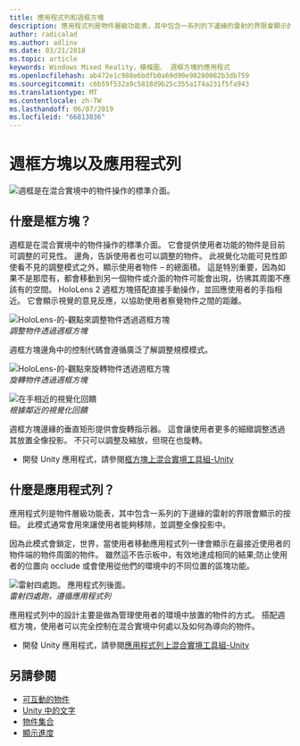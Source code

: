 ```yaml
---
title: 應用程式列和週框方塊
description: 應用程式列是物件層級功能表，其中包含一系列的下邊緣的雷射的界限會顯示的按鈕。
author: radicalad
ms.author: adlinv
ms.date: 03/21/2018
ms.topic: article
keywords: Windows Mixed Reality，橫條圖、 週框方塊的應用程式
ms.openlocfilehash: ab472e1c988e6bdfb0a69d90e90280082b3db759
ms.sourcegitcommit: c6b59f532a9c5818d9b25c355a174a231f5fa943
ms.translationtype: MT
ms.contentlocale: zh-TW
ms.lasthandoff: 06/07/2019
ms.locfileid: "66813836"
---
```

# <a name="bounding-box-and-app-bar"></a>週框方塊以及應用程式列
![週框是在混合實境中的物件操作的標準介面。](images/640px-boundingbox-hero.jpg)<br>

## <a name="what-is-the-bounding-box"></a>什麼是框方塊？

週框是在混合實境中的物件操作的標準介面。 它會提供使用者功能的物件是目前可調整的可見性。 邊角，告訴使用者也可以調整的物件。 此視覺化功能可見性即使看不見的調整模式之外，顯示使用者物件 – 的總面積。 這是特別重要，因為如果不是那麼有，都會移動到另一個物件或介面的物件可能會出現，彷彿其周圍不應該有的空間。 HoloLens 2 週框方塊搭配直接手動操作，並回應使用者的手指相近。 它會顯示視覺的意見反應，以協助使用者察覺物件之間的距離。 

![HoloLens-的-觀點來調整物件透過週框方塊](images/HoloLens2_BoundingBox.gif)<br>
*調整物件透過週框方塊*

週框方塊邊角中的控制代碼會遵循廣泛了解調整規模模式。 

![HoloLens-的-觀點來旋轉物件透過週框方塊](images/HoloLens2_BoundingBox_Rotate.gif)<br>
*旋轉物件透過週框方塊*


![在手相近的視覺化回饋](images/HoloLens2_Proximity.gif)<br>
*根據鄰近的視覺化回饋*

週框方塊邊緣的垂直矩形提供會旋轉指示器。 這會讓使用者更多的細緻調整透過其放置全像投影。 不只可以調整及縮放，但現在也旋轉。

* 開發 Unity 應用程式，請參閱[框方塊上混合實境工具組-Unity](https://microsoft.github.io/MixedRealityToolkit-Unity/Documentation/README_BoundingBox.html)



## <a name="what-is-the-app-bar"></a>什麼是應用程式列？

應用程式列是物件層級功能表，其中包含一系列的下邊緣的雷射的界限會顯示的按鈕。 此模式通常會用來讓使用者能夠移除，並調整全像投影中。

因為此模式會鎖定，世界，當使用者移動應用程式列一律會顯示在最接近使用者的物件端的物件周圍的物件。 雖然這不告示板中，有效地達成相同的結果;防止使用者的位置向 occlude 或會使用從他們的環境中的不同位置的區塊功能。

![雷射四處跑。 應用程式列後面。](images/HoloLens2_AppBarFollowing.gif)<br>
*雷射四處跑，遵循應用程式列*

應用程式列中的設計主要是做為管理使用者的環境中放置的物件的方式。 搭配週框方塊，使用者可以完全控制在混合實境中何處以及如何為導向的物件。

* 開發 Unity 應用程式，請參閱[應用程式列上混合實境工具組-Unity](https://microsoft.github.io/MixedRealityToolkit-Unity/Documentation/README_AppBar.html)

## <a name="see-also"></a>另請參閱
* [可互動的物件](interactable-object.md)
* [Unity 中的文字](text-in-unity.md)
* [物件集合](object-collection.md)
* [顯示進度](progress.md)

